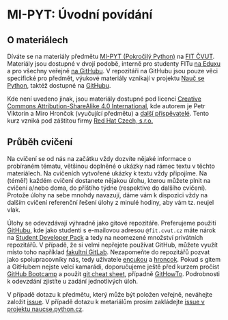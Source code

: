 MI-PYT: Úvodní povídání
=======================

O materiálech
-------------

Díváte se na materiály předmětu [MI-PYT (Pokročilý Python)](http://bk.fit.cvut.cz/cz/predmety/00/00/00/00/00/00/04/87/12/p4871206.html) na [FIT ČVUT](http://fit.cvut.cz/).
Materiály jsou dostupné v dvojí podobě, interně pro studenty FITu [na Eduxu](https://edux.fit.cvut.cz/courses/MI-PYT/) a pro všechny veřejně [na GitHubu](https://github.com/cvut/MI-PYT).
V repozitáři na GitHubu jsou pouze věci specifické pro předmět, výukové materiály vznikají v projektu [Nauč se Python](http://naucse.python.cz/courses/mi-pyt/), taktéž dostupné na [GitHubu](https://github.com/pyvec/naucse.python.cz).

Kde není uvedeno jinak, jsou materiály dostupné pod licencí [Creative Commons Attribution-ShareAlike 4.0 International](http://creativecommons.org/licenses/by-sa/4.0/), kde autorem je Petr Viktorin a Miro Hrončok (vyučující předmětu) a [další přispěvatelé](https://github.com/cvut/MI-PYT/graphs/contributors).
Tento kurz vzniká pod záštitou firmy [Red Hat Czech, s.r.o.](https://www.redhat.com/en/global/czech-republic)

Průběh cvičení
--------------

Na cvičení se od nás na začátku vždy dozvíte nějaké informace o probíraném tématu, většinou doplněné o ukázky nad rámec textu v těchto materiálech.
Na cvičeních vytvořené ukázky k textu vždy připojíme.
Na (téměř) každém cvičení dostanete nějakou úlohu, kterou můžete plnit na cvičení a/nebo doma, do příštího týdne (respektive do dalšího cvičení).
Protože úlohy na sebe mnohdy navazují, dáme vám k dispozici vždy na dalším cvičení referenční řešení úlohy z minulé hodiny, aby vám tz. neujel vlak.

Úlohy se odevzdávají výhradně jako gitové repozitáře. Preferujeme použití [GitHubu](https://github.com/), kde jako studenti s e-mailovou adresou `@fit.cvut.cz` máte nárok na [Student Developer Pack](https://education.github.com/pack) a tedy na neomezené množství privátních repozitářů. V případě, že si velmi nepřejete používat GitHub, můžete využít místo toho například [fakultní GitLab](https://gitlab.fit.cvut.cz/). Nezapomeňte do repozitářů pozvat jako spolupracovníky nás, tedy uživatele [encukou](https://github.com/encukou) a [hroncok](https://github.com/hroncok). Pokud s gitem a GitHubem nejste velcí kamarádi, doporučujeme ještě před kurzem pročíst [GitHub Bootcamp](https://help.github.com/categories/bootcamp/) a použít [git cheat sheet](https://services.github.com/on-demand/downloads/github-git-cheat-sheet.pdf), případně [GitHowTo](https://githowto.com/). Podrobnosti k odevzdání zjistíte u zadání jednotlivých úloh.

V případě dotazu k předmětu, který může být položen veřejně, neváhejte založit [issue](https://github.com/cvut/MI-PYT/issues).
V případě dotazu k metariálům prosím zakládejte [issue v projektu naucse.python.cz](https://github.com/pyvec/naucse.python.cz/issues).

